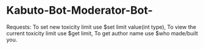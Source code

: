 # Kabuto-Bot-Moderator-Bot-
Requests: 
To set new toxicity limit use $set limit  value(int type),
To view the current toxicity limit use $get limit, 
To get author name use $who made/built you.
